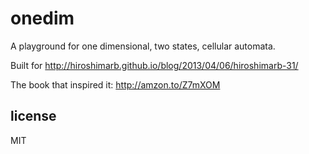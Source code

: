
# onedim

A playground for one dimensional, two states, cellular automata.

Built for http://hiroshimarb.github.io/blog/2013/04/06/hiroshimarb-31/

The book that inspired it: http://amzon.to/Z7mXOM


## license

MIT

